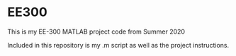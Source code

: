 # EE300

This is my EE-300 MATLAB project code from Summer 2020

Included in this repository is my .m script as well as the project instructions.
